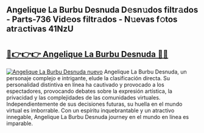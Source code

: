 ## Angelique La Burbu Desnuda D𝚎sn𝚞dos filtr𝚊dos - Parts-736 Vid𝚎os filtr𝚊dos - N𝚞evas f𝚘tos atr𝚊ctivas 41NzU

# <h2><a href="http://mb11dbh.tromn.icu/?c=Angelique+La+Burbu+Desnuda">🔗👉👉👉 Angelique La Burbu Desnuda 🔗🔗</a></h2>

[![Angelique La Burbu Desnuda nuevo](https://i.imgur.com/pEAQMta.gif)](http://mb11dbh.tromn.icu/?c=Angelique+La+Burbu+Desnuda)
Angelique La Burbu Desnuda, un personaje complejo e intrigante, elude la clasificación directa. Su personalidad distintiva en línea ha cautivado y provocado a los espectadores, provocando debates sobre la expresión artística, la privacidad y las complejidades de las comunidades virtuales. Independientemente de sus decisiones futuras, su huella en el mundo virtual es imborrable. Con un espíritu inquebrantable y un atractivo innegable, Angelique La Burbu Desnuda journey en el mundo en línea es imparable.
